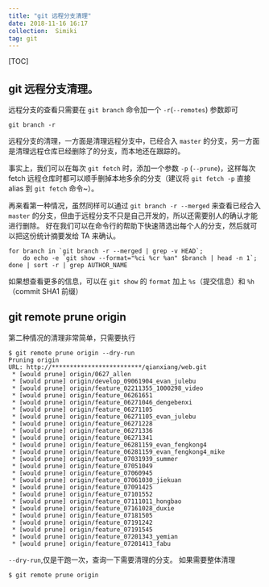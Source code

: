 ```yaml
---
title: "git 远程分支清理"
date: 2018-11-16 16:17
collection:  Simiki
tag: git
---
```


[TOC]

## git 远程分支清理。
远程分支的查看只需要在 `git branch` 命令加一个 `-r`(`--remotes`) 参数即可

```
git branch -r
```

远程分支的清理，一方面是清理远程分支中，已经合入 `master` 的分支，另一方面是清理远程仓库已经删除了的分支，而本地还在跟踪的。


事实上，我们可以在每次 `git fetch` 时，添加一个参数 `-p` (`--prune`)，这样每次 fetch 远程仓库时都可以顺手删掉本地多余的分支（建议将 `git fetch -p` 直接 alias 到 `git fetch` 命令~）。

再来看第一种情况，虽然同样可以通过 `git branch -r --merged` 来查看已经合入 `master` 的分支，但由于远程分支不只是自己开发的，所以还需要别人的确认才能进行删除。
好在我们可以在命令行的帮助下快速筛选出每个人的分支，然后就可以把这份统计摘要发给 TA 来确认。
```
for branch in `git branch -r --merged | grep -v HEAD`; 
	do echo -e `git show --format="%ci %cr %an" $branch | head -n 1`; 
done | sort -r | grep AUTHOR_NAME
```
如果想查看更多的信息，可以在 `git show` 的 `format` 加上 `%s`（提交信息）和 `%h`（commit SHA1 前缀）

## git remote prune origin
第二种情况的清理非常简单，只需要执行

```
$ git remote prune origin --dry-run
Pruning origin
URL: http://*************************/qianxiang/web.git
 * [would prune] origin/0627_allen
 * [would prune] origin/develop_09061904_evan_julebu
 * [would prune] origin/feature_02211355_1000298_video
 * [would prune] origin/feature_06261651
 * [would prune] origin/feature_06271046_dengebenxi
 * [would prune] origin/feature_06271105
 * [would prune] origin/feature_06271105_evan_julebu
 * [would prune] origin/feature_06271228
 * [would prune] origin/feature_06271336
 * [would prune] origin/feature_06271341
 * [would prune] origin/feature_06281159_evan_fengkong4
 * [would prune] origin/feature_06281159_evan_fengkong4_mike
 * [would prune] origin/feature_07031939_summer
 * [would prune] origin/feature_07051049
 * [would prune] origin/feature_07060945
 * [would prune] origin/feature_07061030_jiekuan
 * [would prune] origin/feature_07091425
 * [would prune] origin/feature_07101552
 * [would prune] origin/feature_07111011_hongbao
 * [would prune] origin/feature_07161028_duxie
 * [would prune] origin/feature_07181505
 * [would prune] origin/feature_07191242
 * [would prune] origin/feature_07191545
 * [would prune] origin/feature_07201343_yemian
 * [would prune] origin/feature_07201413_fabu
```
`--dry-run`,仅是干跑一次，查询一下需要清理的分支。
如果需要整体清理
```
$ git remote prune origin
```

